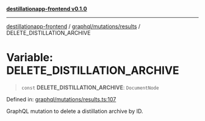 [**destillationapp-frontend v0.1.0**](../../../../README.md)

***

[destillationapp-frontend](../../../../modules.md) / [graphql/mutations/results](../README.md) / DELETE\_DISTILLATION\_ARCHIVE

# Variable: DELETE\_DISTILLATION\_ARCHIVE

> `const` **DELETE\_DISTILLATION\_ARCHIVE**: `DocumentNode`

Defined in: [graphql/mutations/results.ts:107](https://github.com/DestillApp/main/blob/76aba95a5d8c1d9174ebde73d7b50f0ea64b491a/frontend/src/graphql/mutations/results.ts#L107)

GraphQL mutation to delete a distillation archive by ID.
